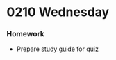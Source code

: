 # 0210 Wednesday

### Homework

- Prepare [study guide](https://bsd.instructure.com/courses/85335/assignments/757520/submissions/24684) for [quiz](https://bsd.instructure.com/courses/85335/assignments/776636/submissions/24684)